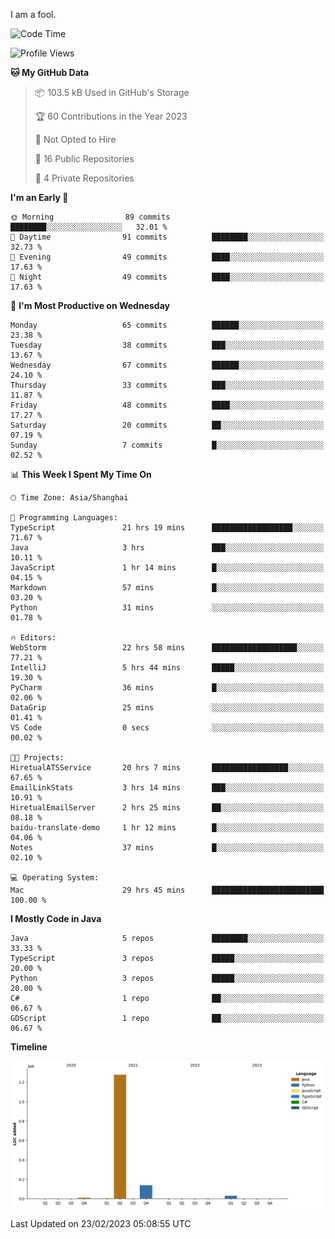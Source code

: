 I am a fool.

<!--START_SECTION:waka-->
![Code Time](http://img.shields.io/badge/Code%20Time-108%20hrs%2026%20mins-blue)

![Profile Views](http://img.shields.io/badge/Profile%20Views-44-blue)

**🐱 My GitHub Data** 

> 📦 103.5 kB Used in GitHub's Storage 
 > 
> 🏆 60 Contributions in the Year 2023
 > 
> 🚫 Not Opted to Hire
 > 
> 📜 16 Public Repositories 
 > 
> 🔑 4 Private Repositories 
 > 
**I'm an Early 🐤** 

```text
🌞 Morning                89 commits          ████████░░░░░░░░░░░░░░░░░   32.01 % 
🌆 Daytime                91 commits          ████████░░░░░░░░░░░░░░░░░   32.73 % 
🌃 Evening                49 commits          ████░░░░░░░░░░░░░░░░░░░░░   17.63 % 
🌙 Night                  49 commits          ████░░░░░░░░░░░░░░░░░░░░░   17.63 % 
```
📅 **I'm Most Productive on Wednesday** 

```text
Monday                   65 commits          ██████░░░░░░░░░░░░░░░░░░░   23.38 % 
Tuesday                  38 commits          ███░░░░░░░░░░░░░░░░░░░░░░   13.67 % 
Wednesday                67 commits          ██████░░░░░░░░░░░░░░░░░░░   24.10 % 
Thursday                 33 commits          ███░░░░░░░░░░░░░░░░░░░░░░   11.87 % 
Friday                   48 commits          ████░░░░░░░░░░░░░░░░░░░░░   17.27 % 
Saturday                 20 commits          ██░░░░░░░░░░░░░░░░░░░░░░░   07.19 % 
Sunday                   7 commits           █░░░░░░░░░░░░░░░░░░░░░░░░   02.52 % 
```


📊 **This Week I Spent My Time On** 

```text
🕑︎ Time Zone: Asia/Shanghai

💬 Programming Languages: 
TypeScript               21 hrs 19 mins      ██████████████████░░░░░░░   71.67 % 
Java                     3 hrs               ███░░░░░░░░░░░░░░░░░░░░░░   10.11 % 
JavaScript               1 hr 14 mins        █░░░░░░░░░░░░░░░░░░░░░░░░   04.15 % 
Markdown                 57 mins             █░░░░░░░░░░░░░░░░░░░░░░░░   03.20 % 
Python                   31 mins             ░░░░░░░░░░░░░░░░░░░░░░░░░   01.78 % 

🔥 Editors: 
WebStorm                 22 hrs 58 mins      ███████████████████░░░░░░   77.21 % 
IntelliJ                 5 hrs 44 mins       █████░░░░░░░░░░░░░░░░░░░░   19.30 % 
PyCharm                  36 mins             █░░░░░░░░░░░░░░░░░░░░░░░░   02.06 % 
DataGrip                 25 mins             ░░░░░░░░░░░░░░░░░░░░░░░░░   01.41 % 
VS Code                  0 secs              ░░░░░░░░░░░░░░░░░░░░░░░░░   00.02 % 

🐱‍💻 Projects: 
HiretualATSService       20 hrs 7 mins       █████████████████░░░░░░░░   67.65 % 
EmailLinkStats           3 hrs 14 mins       ███░░░░░░░░░░░░░░░░░░░░░░   10.91 % 
HiretualEmailServer      2 hrs 25 mins       ██░░░░░░░░░░░░░░░░░░░░░░░   08.18 % 
baidu-translate-demo     1 hr 12 mins        █░░░░░░░░░░░░░░░░░░░░░░░░   04.06 % 
Notes                    37 mins             █░░░░░░░░░░░░░░░░░░░░░░░░   02.10 % 

💻 Operating System: 
Mac                      29 hrs 45 mins      █████████████████████████   100.00 % 
```

**I Mostly Code in Java** 

```text
Java                     5 repos             ████████░░░░░░░░░░░░░░░░░   33.33 % 
TypeScript               3 repos             █████░░░░░░░░░░░░░░░░░░░░   20.00 % 
Python                   3 repos             █████░░░░░░░░░░░░░░░░░░░░   20.00 % 
C#                       1 repo              ██░░░░░░░░░░░░░░░░░░░░░░░   06.67 % 
GDScript                 1 repo              ██░░░░░░░░░░░░░░░░░░░░░░░   06.67 % 
```



**Timeline**

![Lines of Code chart](https://raw.githubusercontent.com/VeejaLiu/VeejaLiu/master/assets/bar_graph.png)


 Last Updated on 23/02/2023 05:08:55 UTC
<!--END_SECTION:waka-->
